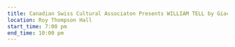 ```yaml
---
title: Canadian Swiss Cultural Associaton Presents WILLIAM TELL by Giacomo Rossini
location: Roy Thompson Hall
start_time: 7:00 pm
end_time: 10:00 pm
---
```

